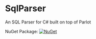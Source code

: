 # SqlParser
An SQL Parser for C# built on top of Parlot

NuGet Package: [![NuGet](https://img.shields.io/nuget/v/SqlParser.Core.svg)](https://www.nuget.org/packages/SqlParser.Core/0.0.2)
